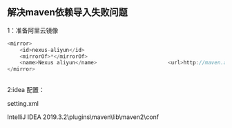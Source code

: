 

## 解决maven依赖导入失败问题

1：准备阿里云镜像

```java
<mirror>    
    <id>nexus-aliyun</id>   
    <mirrorOf>*</mirrorOf>    
    <name>Nexus aliyun</name>                		<url>http://maven.aliyun.com/nexus/content/groups/public</url>
</mirror>
    
```

2:idea 配置：

setting.xml

IntelliJ IDEA 2019.3.2\plugins\maven\lib\maven2\conf